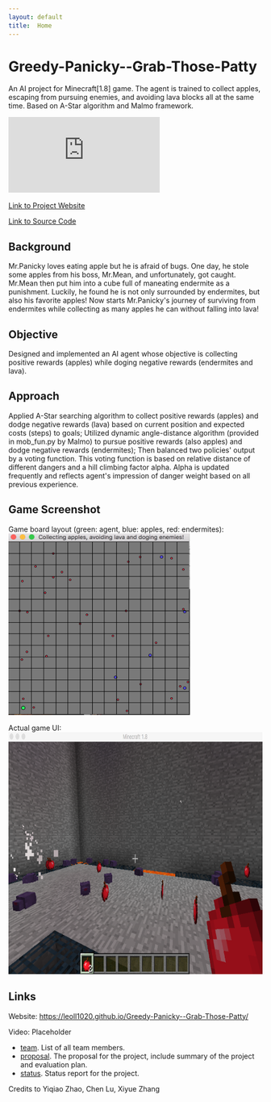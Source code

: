 ```yaml
---
layout: default
title:  Home
---
```


# Greedy-Panicky--Grab-Those-Patty
An AI project for Minecraft[1.8] game. The agent is trained to collect apples, escaping from pursuing enemies, and avoiding lava blocks all at the same time. Based on A-Star algorithm and Malmo framework.


<div id="video_frame">
  <iframe src="https://www.youtube.com/embed/v=h-qSJNtnlz0" frameborder="0" allowfullscreen></iframe>
</div>

<a href="https://leoll1020.github.io/Greedy-Panicky--Grab-Those-Patty/">Link to Project Website</a>

<a href="https://github.com/Leoll1020/Greedy-Panicky--Grab-Those-Patty">Link to Source Code</a>

## Background
Mr.Panicky loves eating apple but he is afraid of bugs. One day, he stole some apples from his boss, Mr.Mean, and unfortunately, got caught. Mr.Mean then put him into a cube full of maneating endermite as a punishment. Luckily, he found he is not only surrounded by endermites, but also his favorite apples! Now starts Mr.Panicky's journey of surviving from endermites while collecting as many apples he can without falling into lava!

## Objective
Designed and implemented an AI agent whose objective is collecting positive rewards (apples) while doging negative rewards (endermites and lava).

## Approach
Applied A-Star searching algorithm to collect positive rewards (apples) and dodge negative rewards (lava) based on current position and expected costs (steps) to goals; Utilized dynamic angle-distance algorithm (provided in mob_fun.py by Malmo) to pursue positive rewards (also apples) and dodge negative rewards (endermites); Then balanced two policies' output by a voting function. This voting function is based on relative distance of different dangers and a hill climbing factor alpha. Alpha is updated frequently and reflects agent's impression of danger weight based on all previous experience.


## Game Screenshot
Game board layout (green: agent, blue: apples, red: endermites):
<br />
<img src="game_board.png" height="360" width="360" alt=""> <br />

Actual game UI:
<br />
<img src="game_layout.png" height="480" width="720" alt=""> <br />

## Links
Website: https://leoll1020.github.io/Greedy-Panicky--Grab-Those-Patty/

Video: Placeholder



- [team][team ref]. List of all team members.
- [proposal][proposal ref]. The proposal for the project, include summary of the project and evaluation plan.
- [status][status ref]. Status report for the project.



[quickref]: https://github.com/mundimark/quickrefs/blob/master/HTML.md
[proposal ref]: proposal.html
[team ref]: team.html
[status ref]: satus.html
[video ref]: https://www.youtube.com/watch?v=h-qSJNtnlz0

Credits to Yiqiao Zhao, Chen Lu, Xiyue Zhang
